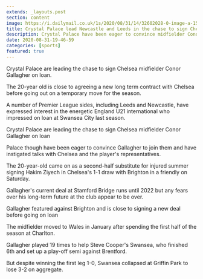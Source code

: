 ```yaml
---
extends: _layouts.post
section: content
image: https://i.dailymail.co.uk/1s/2020/08/31/14/32602028-0-image-a-155_1598878972923.jpg 
title: Crystal Palace lead Newcastle and Leeds in the chase to sign Chelsea midfielder Gallagher on loan 
description: Crystal Palace have been eager to convince midfielder Conor Gallagher to join them and have instigated talks with Chelsea and the player's representatives. 
date: 2020-08-31-19-46-59 
categories: [sports] 
featured: true 
--- 
```

Crystal Palace are leading the chase to sign Chelsea midfielder Conor Gallagher on loan.

The 20-year old is close to agreeing a new long term contract with Chelsea before going out on a temporary move for the season.

A number of Premier League sides, including Leeds and Newcastle, have expressed interest in the energetic England U21 international who impressed on loan at Swansea City last season.

Crystal Palace are leading the chase to sign Chelsea midfielder Conor Gallagher on loan

Palace though have been eager to convince Gallagher to join them and have instigated talks with Chelsea and the player's representatives.

The 20-year-old came on as a second-half substitute for injured summer signing Hakim Ziyech in Chelsea's 1-1 draw with Brighton in a friendly on Saturday.

Gallagher's current deal at Stamford Bridge runs until 2022 but any fears over his long-term future at the club appear to be over.

Gallagher featured against Brighton and is close to signing a new deal before going on loan

The midfielder moved to Wales in January after spending the first half of the season at Charlton. 

Gallagher played 19 times to help Steve Cooper's Swansea, who finished 6th and set up a play-off semi against Brentford.

But despite winning the first leg 1-0, Swansea collapsed at Griffin Park to lose 3-2 on aggregate.

